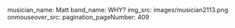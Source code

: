 musician_name: Matt
band_name: WHY?
img_src: images/musician2113.png
onmouseover_src: 
pagination_pageNumber: 409